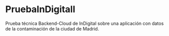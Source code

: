 # PruebaInDigitall

Prueba técnica Backend-Cloud de InDigital sobre una aplicación con datos de la contaminación de la ciudad de Madrid.
